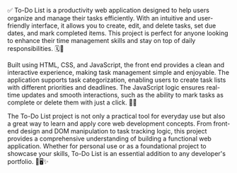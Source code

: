 ✅ 
To-Do List is a productivity web application designed to help users organize and manage their tasks efficiently. With an intuitive and user-friendly interface, it allows you to create, edit, and delete tasks, set due dates, and mark completed items. This project is perfect for anyone looking to enhance their time management skills and stay on top of daily responsibilities. 🗓️📝

Built using HTML, CSS, and JavaScript, the front end provides a clean and interactive experience, making task management simple and enjoyable. The application supports task categorization, enabling users to create task lists with different priorities and deadlines. The JavaScript logic ensures real-time updates and smooth interactions, such as the ability to mark tasks as complete or delete them with just a click. 🎯💪

The To-Do List project is not only a practical tool for everyday use but also a great way to learn and apply core web development concepts. From front-end design and DOM manipulation to task tracking logic, this project provides a comprehensive understanding of building a functional web application. Whether for personal use or as a foundational project to showcase your skills, To-Do List is an essential addition to any developer's portfolio. 🌟🖥️✨
 
 
